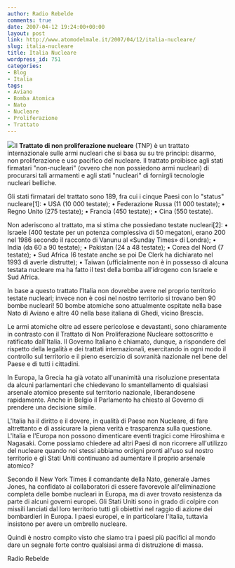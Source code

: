 ```yaml
---
author: Radio Rebelde
comments: true
date: 2007-04-12 19:24:00+00:00
layout: post
link: http://www.atomodelmale.it/2007/04/12/italia-nucleare/
slug: italia-nucleare
title: Italia Nucleare
wordpress_id: 751
categories:
- Blog
- Italia
tags:
- Aviano
- Bomba Atomica
- Nato
- Nucleare
- Proliferazione
- Trattato
---
```


![](http://www.atomodelmale.it/wp-content/uploads/2008/10/atomiche-240x300.jpg)Il **Trattato di non proliferazione nucleare** (TNP) è un trattato internazionale sulle armi nucleari che si basa su su tre principi: disarmo, non proliferazione e uso pacifico del nucleare. Il trattato proibisce agli stati firmatari "non-nucleari" (ovvero che non possiedono armi nucleari) di procurarsi tali armamenti e agli stati "nucleari" di fornirgli tecnologie nucleari belliche.

Gli stati firmatari del trattato sono 189, fra cui i cinque Paesi con lo "status" nucleare[1]:
• USA (10 000 testate);
• Federazione Russa (11 000 testate);
• Regno Unito (275 testate);
• Francia (450 testate);
• Cina (550 testate).

Non aderiscono al trattato, ma si stima che possiedano testate nucleari[2]:
• Israele (400 testate per un potenza complessiva di 50 megatoni, erano 200 nel 1986 secondo il racconto di Vanunu al «Sunday Times» di Londra);
• India (da 60 a 90 testate);
• Pakistan (24 a 48 testate);
• Corea del Nord (7 testate);
• Sud Africa (6 testate anche se poi De Clerk ha dichiarato nel 1993 di averle distrutte);
• Taiwan (ufficialmente non è in possesso di alcuna testata nucleare ma ha fatto il test della bomba all'idrogeno con Israele e Sud Africa.

<!-- more -->


In base a questo trattato l’Italia non dovrebbe avere nel proprio territorio testate nucleari; invece non è cosi nel nostro territorio si trovano ben 90 bombe nucleari! 50 bombe atomiche sono attualmente ospitate nella base Nato di Aviano e altre 40 nella base italiana di Ghedi, vicino Brescia.

Le armi atomiche oltre ad essere pericolose e devastanti, sono chiaramente in contrasto con il Trattato di Non Proliferazione Nucleare sottoscritto e ratificato dall'Italia. Il Governo Italiano è chiamato, dunque, a rispondere del rispetto della legalità e dei trattati internazionali, esercitando in ogni modo il controllo sul territorio e il pieno esercizio di sovranità nazionale nel bene del Paese e di tutti i cittadini.

In Europa, la Grecia ha già votato all'unanimità una risoluzione presentata da alcuni parlamentari che chiedevano lo smantellamento di qualsiasi arsenale atomico presente sul territorio nazionale, liberandosene rapidamente. Anche in Belgio il Parlamento ha chiesto al Governo di prendere una decisione simile.

L'Italia ha il diritto e il dovere, in qualità di Paese non Nucleare, di fare altrettanto e di assicurare la piena verità e trasparenza sulla questione. L'Italia e l'Europa non possono dimenticare eventi tragici come Hiroshima e Nagasaki. Come possiamo chiedere ad altri Paesi di non ricorrere all'utilizzo del nucleare quando noi stessi abbiamo ordigni pronti all'uso sul nostro territorio e gli Stati Uniti continuano ad aumentare il proprio arsenale atomico?

Secondo il New York Times il comandante della Nato, generale James Jones, ha confidato ai collaboratori di essere favorevole all'eliminazione completa delle bombe nucleari in Europa, ma di aver trovato resistenza da parte di alcuni governi europei. Gli Stati Uniti sono in grado di colpire con missili lanciati dal loro territorio tutti gli obiettivi nel raggio di azione dei bombardieri in Europa. I paesi europei, e in particolare l'Italia, tuttavia insistono per avere un ombrello nucleare.

Quindi è nostro compito visto che siamo tra i paesi più pacifici al mondo dare un segnale forte contro qualsiasi arma di distruzione di massa.

Radio Rebelde
